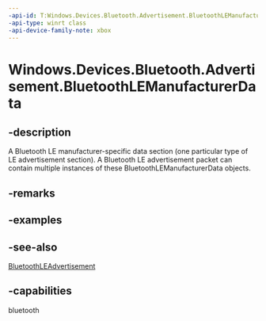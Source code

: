 ```yaml
---
-api-id: T:Windows.Devices.Bluetooth.Advertisement.BluetoothLEManufacturerData
-api-type: winrt class
-api-device-family-note: xbox
---
```


<!-- Class syntax.
public class BluetoothLEManufacturerData : Windows.Devices.Bluetooth.Advertisement.IBluetoothLEManufacturerData
-->

# Windows.Devices.Bluetooth.Advertisement.BluetoothLEManufacturerData

## -description
A Bluetooth LE manufacturer-specific data section (one particular type of LE advertisement section). A Bluetooth LE advertisement packet can contain multiple instances of these BluetoothLEManufacturerData objects.

## -remarks

## -examples

## -see-also
[BluetoothLEAdvertisement](bluetoothleadvertisement.md)
## -capabilities
bluetooth
